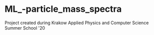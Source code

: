 # ML_-particle_mass_spectra
Project created during Krakow Applied Physics and Computer Science Summer School '20
